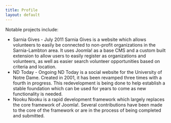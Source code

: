 ```yaml
---
title: Profile
layout: default
---
```


Notable projects include:

* Sarnia Gives - July 2011
	Sarnia Gives is a website which allows volunteers to easily be connected to non-profit organizations in the Sarnia-Lambton area. It uses Joomla! as a base CMS and a custom built extension to allow users to easily register as organizations and volunteers, as well as easier search volunteer opportunities based on criteria and location.
* ND Today - Ongoing
	ND Today is a social website for the University of Notre Dame. Created in 2001, it has been revamped three times with a fourth in progress. This redevelopment is being done to help establish a stable foundation which can be used for years to come as new functionality is needed.
* Nooku
	Nooku is a rapid development framework which largely replaces the core framework of Joomla!. Several contributions have been made to the core of the framework or are in the process of being completed and submitted.